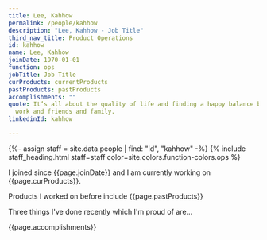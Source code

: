 ```yaml
---
title: Lee, Kahhow
permalink: /people/kahhow
description: "Lee, Kahhow - Job Title"
third_nav_title: Product Operations
id: kahhow
name: Lee, Kahhow
joinDate: 1970-01-01
function: ops
jobTitle: Job Title
curProducts: currentProducts
pastProducts: pastProducts
accomplishments: ""
quote: It’s all about the quality of life and finding a happy balance between
  work and friends and family.
linkedinId: kahhow

---
```


{%- assign staff = site.data.people | find: "id", "kahhow" -%}
{% include staff_heading.html staff=staff color=site.colors.function-colors.ops %}

<p>I joined since {{page.joinDate}} and I am currently working on {{page.curProducts}}.</p>

<p>Products I worked on before include {{page.pastProducts}}</p>

<p>Three things I've done recently which I'm proud of are...</p>
{{page.accomplishments}}
